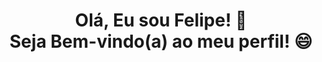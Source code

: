 <h1 align='center'>
  Olá, Eu sou Felipe! 👋
  <br/>
  Seja Bem-vindo(a) ao meu perfil! 😄
</h1>




<!--
**FeCharaf/FeCharaf** is a ✨ _special_ ✨ repository because its `README.md` (this file) appears on your GitHub profile.

Here are some ideas to get you started:

- 🔭 I’m currently working on ...
- 🌱 I’m currently learning ...
- 👯 I’m looking to collaborate on ...
- 🤔 I’m looking for help with ...
- 💬 Ask me about ...
- 📫 How to reach me: ...
- 😄 Pronouns: ...
- ⚡ Fun fact: ...
-->
